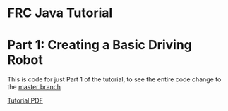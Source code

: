 # FRC Java Tutorial
# Part 1: Creating a Basic Driving Robot
This is code for just Part 1 of the tutorial, to see the entire code change to the [master branch](https://github.com/FRCTeam3255/FRC-Java-Tutorial/tree/master)

[Tutorial PDF](https://github.com/FRCTeam3255/FRC-Java-Tutorial/raw/master/FRC%20Programming%20Tutorial.pdf)
